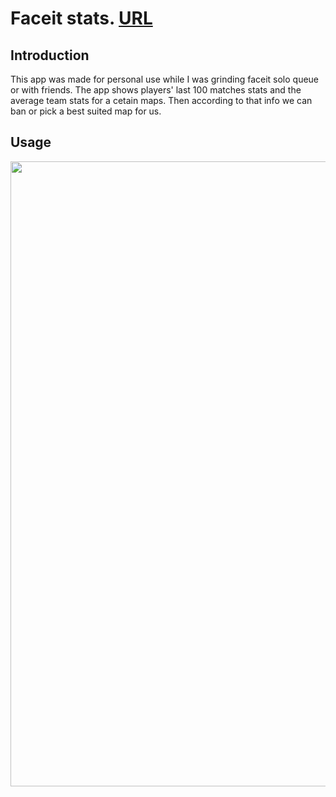 # Faceit stats. [URL](https://www.faceit.tips)

## Introduction
This app was made for personal use while I was grinding faceit solo queue or with friends. The app shows players' last 100 matches stats and the average team stats for a cetain maps. Then according to that info we can ban or pick a best suited map for us. 


## Usage
<img src="/src/assets/demo.gif" width="1000"/>
